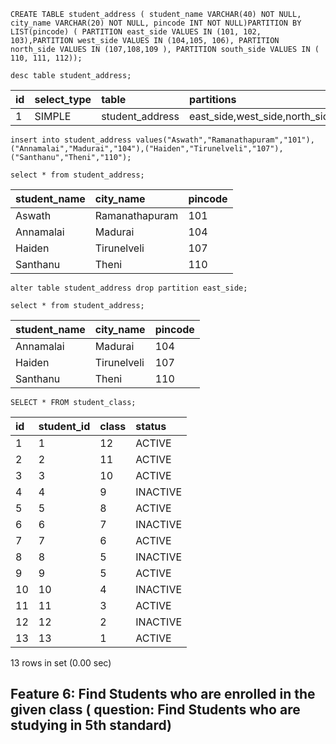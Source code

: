 ```syntax
CREATE TABLE student_address ( student_name VARCHAR(40) NOT NULL, city_name VARCHAR(20) NOT NULL, pincode INT NOT NULL)PARTITION BY LIST(pincode) ( PARTITION east_side VALUES IN (101, 102, 103),PARTITION west_side VALUES IN (104,105, 106), PARTITION north_side VALUES IN (107,108,109 ), PARTITION south_side VALUES IN ( 110, 111, 112));
```

```syntax
desc table student_address;
```

| id  | select_type | table           | partitions                                | type | possible_keys | key  | key_len | ref  | rows | filtered | Extra |
| :-- | :---------- | :-------------- | :---------------------------------------- | :--- | :------------ | :--- | :------ | :--- | :--- | :------- | :---- |
| 1   | SIMPLE      | student_address | east_side,west_side,north_side,south_side | ALL  | NULL          | NULL | NULL    | NULL | 1    | 100.00   | NULL  |

```syntax
insert into student_address values("Aswath","Ramanathapuram","101"),("Annamalai","Madurai","104"),("Haiden","Tirunelveli","107"),("Santhanu","Theni","110");
```

```syntax
select * from student_address;
```

| student_name | city_name      | pincode |
| :----------- | :------------- | :------ |
| Aswath       | Ramanathapuram | 101     |
| Annamalai    | Madurai        | 104     |
| Haiden       | Tirunelveli    | 107     |
| Santhanu     | Theni          | 110     |

```syntax
alter table student_address drop partition east_side;
```

```syntax
select * from student_address;
```

| student_name | city_name   | pincode |
| :----------- | :---------- | :------ |
| Annamalai    | Madurai     | 104     |
| Haiden       | Tirunelveli | 107     |
| Santhanu     | Theni       | 110     |

```syntax
SELECT * FROM student_class;
```

| id  | student_id | class | status   |
| :-- | :--------- | :---- | :------- |
| 1   | 1          | 12    | ACTIVE   |
| 2   | 2          | 11    | ACTIVE   |
| 3   | 3          | 10    | ACTIVE   |
| 4   | 4          | 9     | INACTIVE |
| 5   | 5          | 8     | ACTIVE   |
| 6   | 6          | 7     | INACTIVE |
| 7   | 7          | 6     | ACTIVE   |
| 8   | 8          | 5     | INACTIVE |
| 9   | 9          | 5     | ACTIVE   |
| 10  | 10         | 4     | INACTIVE |
| 11  | 11         | 3     | ACTIVE   |
| 12  | 12         | 2     | INACTIVE |
| 13  | 13         | 1     | ACTIVE   |

13 rows in set (0.00 sec)

## Feature 6: Find Students who are enrolled in the given class ( question: Find Students who are studying in 5th standard)

